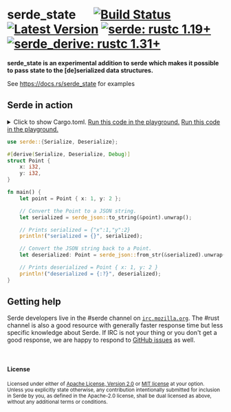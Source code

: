 # serde_state &emsp; [![Build Status]][travis] [![Latest Version]][crates.io] [![serde: rustc 1.19+]][Rust 1.19] [![serde_derive: rustc 1.31+]][Rust 1.31]

[Build Status]: https://api.travis-ci.org/Marwes/serde_state.svg?branch=master
[travis]: https://travis-ci.org/Marwes/serde_state
[Latest Version]: https://img.shields.io/crates/v/serde_state.svg
[crates.io]: https://crates.io/crates/serde_state
[serde: rustc 1.19+]: https://img.shields.io/badge/serde-rustc_1.19+-lightgray.svg
[serde_derive: rustc 1.31+]: https://img.shields.io/badge/serde_derive-rustc_1.31+-lightgray.svg
[Rust 1.19]: https://blog.rust-lang.org/2017/07/20/Rust-1.19.html
[Rust 1.31]: https://blog.rust-lang.org/2018/12/06/Rust-1.31-and-rust-2018.html


**serde_state is an experimental addition to serde which makes it possible to pass state to the [de]serialized data structures.**

See https://docs.rs/serde_state for examples
## Serde in action

<details>
<summary>
Click to show Cargo.toml.
<a href="https://play.rust-lang.org/?gist=9003c5b88c1f4989941925d7190c6eec" target="_blank">Run this code in the playground.</a>
<a href="https://play.rust-lang.org/?edition=2018&gist=72755f28f99afc95e01d63174b28c1f5" target="_blank">Run this code in the playground.</a>
</summary>

```toml
[dependencies]

# The core APIs, including the Serialize and Deserialize traits. Always
# required when using Serde. The "derive" feature is only required when
# using #[derive(Serialize, Deserialize)] to make Serde work with structs
# and enums defined in your crate.
serde = { version = "1.0", features = ["derive"] }

# Each data format lives in its own crate; the sample code below uses JSON
# but you may be using a different one.
serde_json = "1.0"
```

</details>
<p></p>

```rust
use serde::{Serialize, Deserialize};

#[derive(Serialize, Deserialize, Debug)]
struct Point {
    x: i32,
    y: i32,
}

fn main() {
    let point = Point { x: 1, y: 2 };

    // Convert the Point to a JSON string.
    let serialized = serde_json::to_string(&point).unwrap();

    // Prints serialized = {"x":1,"y":2}
    println!("serialized = {}", serialized);

    // Convert the JSON string back to a Point.
    let deserialized: Point = serde_json::from_str(&serialized).unwrap();

    // Prints deserialized = Point { x: 1, y: 2 }
    println!("deserialized = {:?}", deserialized);
}
```

## Getting help

Serde developers live in the #serde channel on [`irc.mozilla.org`][irc]. The
\#rust channel is also a good resource with generally faster response time but
less specific knowledge about Serde. If IRC is not your thing or you don't get a
good response, we are happy to respond to [GitHub issues][issues] as well.

[irc]: https://wiki.mozilla.org/IRC
[issues]: https://github.com/serde-rs/serde/issues/new/choose

<br>

#### License

<sup>
Licensed under either of <a href="LICENSE-APACHE">Apache License, Version
2.0</a> or <a href="LICENSE-MIT">MIT license</a> at your option.
</sup>

<br>

<sub>
Unless you explicitly state otherwise, any contribution intentionally submitted
for inclusion in Serde by you, as defined in the Apache-2.0 license, shall be
dual licensed as above, without any additional terms or conditions.
</sub>
